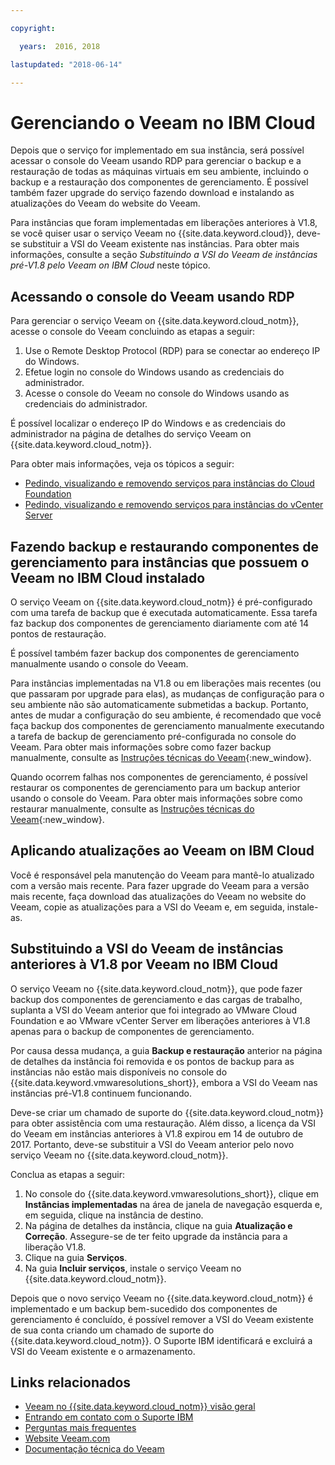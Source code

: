 ```yaml
---

copyright:

  years:  2016, 2018

lastupdated: "2018-06-14"

---
```


# Gerenciando o Veeam no IBM Cloud

Depois que o serviço for implementado em sua instância, será possível acessar o console do Veeam usando RDP para gerenciar o backup e a restauração de todas as máquinas virtuais em seu ambiente, incluindo o backup e a restauração dos componentes de gerenciamento. É possível também fazer upgrade do serviço fazendo download e instalando as atualizações do Veeam do website do Veeam.

Para instâncias que foram implementadas em liberações anteriores à V1.8, se você quiser usar o serviço Veeam no {{site.data.keyword.cloud}}, deve-se substituir a VSI do Veeam existente nas instâncias. 
Para obter mais informações, consulte a seção _Substituindo a VSI do Veeam de instâncias pré-V1.8 pelo Veeam on IBM
Cloud_ neste tópico.

## Acessando o console do Veeam usando RDP

Para gerenciar o serviço Veeam on {{site.data.keyword.cloud_notm}}, acesse o console do Veeam concluindo as etapas
a seguir:
1. Use o Remote Desktop Protocol (RDP) para se conectar ao endereço IP do Windows.
2. Efetue login no console do Windows usando as credenciais do administrador.
3. Acesse o console do Veeam no console do Windows usando as credenciais do administrador.

É possível localizar o endereço IP do Windows e as credenciais do administrador na página de detalhes do serviço Veeam on {{site.data.keyword.cloud_notm}}.

Para obter mais informações, veja os tópicos a seguir:
* [Pedindo, visualizando e removendo serviços para instâncias do Cloud Foundation](../sddc/sd_addingremovingservices.html)
* [Pedindo, visualizando e removendo serviços para instâncias do vCenter Server](../vcenter/vc_addingremovingservices.html)

## Fazendo backup e restaurando componentes de gerenciamento para instâncias que possuem o Veeam no IBM Cloud instalado

O serviço Veeam on {{site.data.keyword.cloud_notm}} é pré-configurado com uma tarefa de backup que é executada
automaticamente. Essa tarefa faz backup dos componentes de gerenciamento diariamente com até 14 pontos de restauração.

É possível também fazer backup dos componentes de gerenciamento manualmente usando o console do Veeam.

Para instâncias implementadas na V1.8 ou em liberações mais recentes (ou que passaram por upgrade para elas), as mudanças de configuração
para o seu ambiente não são automaticamente submetidas a backup. Portanto, antes de mudar a configuração do seu ambiente, é
recomendado que você faça backup dos componentes de gerenciamento manualmente executando a tarefa de backup de
gerenciamento pré-configurada no console do Veeam. Para obter mais informações sobre como fazer backup manualmente, consulte
as [Instruções técnicas do Veeam](https://helpcenter.veeam.com/backup/vsphere/scheduing_manual.html){:new_window}.

Quando ocorrem falhas nos componentes de gerenciamento, é possível restaurar os componentes de gerenciamento para um backup anterior usando o console do Veeam. 
Para obter mais informações sobre como restaurar manualmente, consulte as
[Instruções
técnicas do Veeam]( https://helpcenter.veeam.com/backup/vsphere/performing_full_recovery.html){:new_window}.

## Aplicando atualizações ao Veeam on IBM Cloud

Você é responsável pela manutenção do Veeam para mantê-lo atualizado com a versão mais recente. Para fazer upgrade do Veeam para a versão
mais recente, faça download das atualizações do Veeam no website do Veeam, copie as atualizações para a VSI do Veeam e, em seguida,
instale-as.

## Substituindo a VSI do Veeam de instâncias anteriores à V1.8 por Veeam no IBM Cloud

O serviço Veeam no {{site.data.keyword.cloud_notm}}, que pode fazer backup dos componentes de gerenciamento e das cargas de trabalho, suplanta a VSI do Veeam anterior que foi integrado ao VMware Cloud Foundation e ao VMware vCenter Server em liberações anteriores à V1.8 apenas para o backup de componentes de gerenciamento.

Por causa dessa mudança, a guia **Backup e restauração** anterior na página de detalhes da instância
foi removida e os pontos de backup para as instâncias não estão mais disponíveis no
console do {{site.data.keyword.vmwaresolutions_short}}, embora a VSI do Veeam nas instâncias pré-V1.8 continuem
funcionando.

Deve-se criar um chamado de suporte do {{site.data.keyword.cloud_notm}} para obter assistência com uma restauração. Além disso, a licença da VSI do Veeam em instâncias anteriores à V1.8 expirou em 14 de outubro de 2017. Portanto, deve-se substituir a VSI do Veeam anterior pelo novo serviço Veeam no {{site.data.keyword.cloud_notm}}.

Conclua as etapas a seguir:
1. No console do {{site.data.keyword.vmwaresolutions_short}}, clique em **Instâncias implementadas** na área de janela de navegação esquerda e, em seguida, clique na instância de destino.
2. Na página de detalhes da instância, clique na guia **Atualização e Correção**. Assegure-se de ter feito upgrade da instância para a liberação V1.8.
3. Clique na guia **Serviços**.
4. Na guia **Incluir serviços**, instale o serviço Veeam no {{site.data.keyword.cloud_notm}}.

Depois que o novo serviço Veeam no {{site.data.keyword.cloud_notm}} é implementado e um backup bem-sucedido dos componentes de gerenciamento é concluído, é possível remover a VSI do Veeam existente de sua conta criando um chamado de suporte do {{site.data.keyword.cloud_notm}}. O Suporte IBM identificará e excluirá a VSI do Veeam existente e o armazenamento.

## Links relacionados

* [Veeam no {{site.data.keyword.cloud_notm}} visão geral](veeam_considerations.html)
* [Entrando em contato com o Suporte IBM](../vmonic/trbl_support.html)
* [Perguntas mais frequentes](../vmonic/faq.html)
* [Website Veeam.com](https://www.veeam.com/)
* [Documentação técnica do Veeam](https://www.veeam.com/documentation-guides-datasheets.html)
